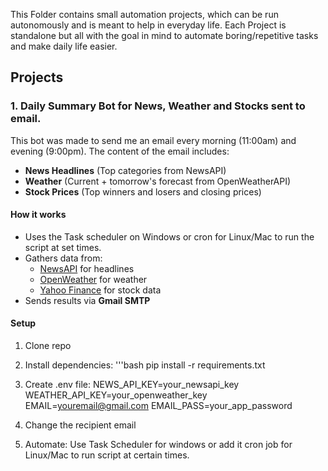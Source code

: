 This Folder contains small automation projects, which can be run autonomously and is meant to help in everyday life. Each Project is standalone but all with the goal in mind to automate boring/repetitive tasks and make daily life easier.

## Projects

### 1. Daily Summary Bot for News, Weather and Stocks sent to email.

This bot was made to send me an email every morning (11:00am) and evening (9:00pm).
The content of the email includes:
- **News Headlines** (Top categories from NewsAPI)
- **Weather** (Current + tomorrow's forecast from OpenWeatherAPI)
- **Stock Prices** (Top winners and losers and closing prices)

#### How it works
- Uses the Task scheduler on Windows or cron for Linux/Mac to run the script at set times.
- Gathers data from:
  - [NewsAPI](https://newsapi.org/) for headlines
  - [OpenWeather](https://openweathermap.org/) for weather
  - [Yahoo Finance](https://pypi.org/project/yfinance/) for stock data
- Sends results via **Gmail SMTP** 

#### Setup
1. Clone repo

2. Install dependencies:
'''bash
pip install -r requirements.txt
3. Create .env file:
NEWS_API_KEY=your_newsapi_key
WEATHER_API_KEY=your_openweather_key
EMAIL=youremail@gmail.com
EMAIL_PASS=your_app_password
4. Change the recipient email 
5. Automate:
Use Task Scheduler for windows or add it cron job for Linux/Mac to run script at certain times.
